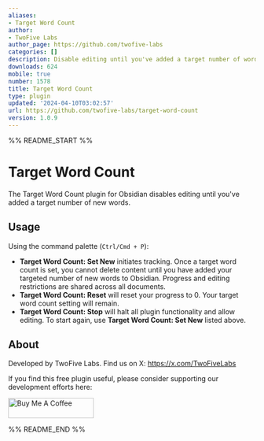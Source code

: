 ```yaml
---
aliases:
- Target Word Count
author:
- TwoFive Labs
author_page: https://github.com/twofive-labs
categories: []
description: Disable editing until you've added a target number of words.
downloads: 624
mobile: true
number: 1578
title: Target Word Count
type: plugin
updated: '2024-04-10T03:02:57'
url: https://github.com/twofive-labs/target-word-count
version: 1.0.9
---
```


%% README_START %%

# Target Word Count

The Target Word Count plugin for Obsidian disables editing until you've added a target number of new words.

## Usage

Using the command palette (`Ctrl/Cmd + P`):

- **Target Word Count: Set New** initiates tracking. Once a target word count is set, you cannot delete content until you have added your targeted number of new words to Obsidian. Progress and editing restrictions are shared across all documents.
- **Target Word Count: Reset** will reset your progress to 0. Your target word count setting will remain.
- **Target Word Count: Stop** will halt all plugin functionality and allow editing. To start again, use **Target Word Count: Set New** listed above.

## About

Developed by TwoFive Labs. Find us on X: https://x.com/TwoFiveLabs

If you find this free plugin useful, please consider supporting our development efforts here:

<a href="https://www.buymeacoffee.com/twofivelabs" target="_blank"><img src="https://cdn.buymeacoffee.com/buttons/default-orange.png" alt="Buy Me A Coffee" height="41" width="174"></a>

%% README_END %%